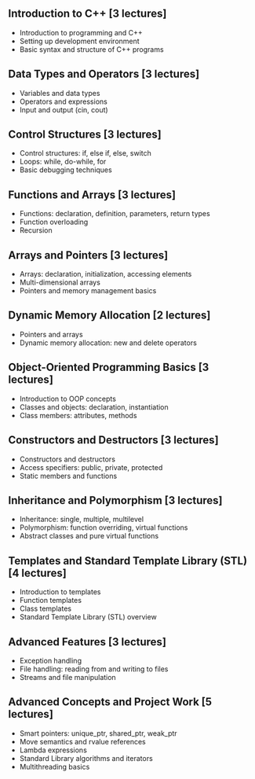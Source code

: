 ## Introduction to C++ [3 lectures]

- Introduction to programming and C++
- Setting up development environment
- Basic syntax and structure of C++ programs

## Data Types and Operators [3 lectures]

- Variables and data types
- Operators and expressions
- Input and output (cin, cout)

## Control Structures [3 lectures]

- Control structures: if, else if, else, switch
- Loops: while, do-while, for
- Basic debugging techniques

## Functions and Arrays [3 lectures]

- Functions: declaration, definition, parameters, return types
- Function overloading
- Recursion

## Arrays and Pointers [3 lectures]

- Arrays: declaration, initialization, accessing elements
- Multi-dimensional arrays
- Pointers and memory management basics

## Dynamic Memory Allocation [2 lectures]

- Pointers and arrays
- Dynamic memory allocation: new and delete operators

## Object-Oriented Programming Basics [3 lectures]

- Introduction to OOP concepts
- Classes and objects: declaration, instantiation
- Class members: attributes, methods

## Constructors and Destructors [3 lectures]

- Constructors and destructors
- Access specifiers: public, private, protected
- Static members and functions

## Inheritance and Polymorphism [3 lectures]

- Inheritance: single, multiple, multilevel
- Polymorphism: function overriding, virtual functions
- Abstract classes and pure virtual functions

## Templates and Standard Template Library (STL) [4 lectures]

- Introduction to templates
- Function templates
- Class templates
- Standard Template Library (STL) overview

## Advanced Features [3 lectures]

- Exception handling
- File handling: reading from and writing to files
- Streams and file manipulation

## Advanced Concepts and Project Work [5 lectures]

- Smart pointers: unique_ptr, shared_ptr, weak_ptr
- Move semantics and rvalue references
- Lambda expressions
- Standard Library algorithms and iterators
- Multithreading basics
